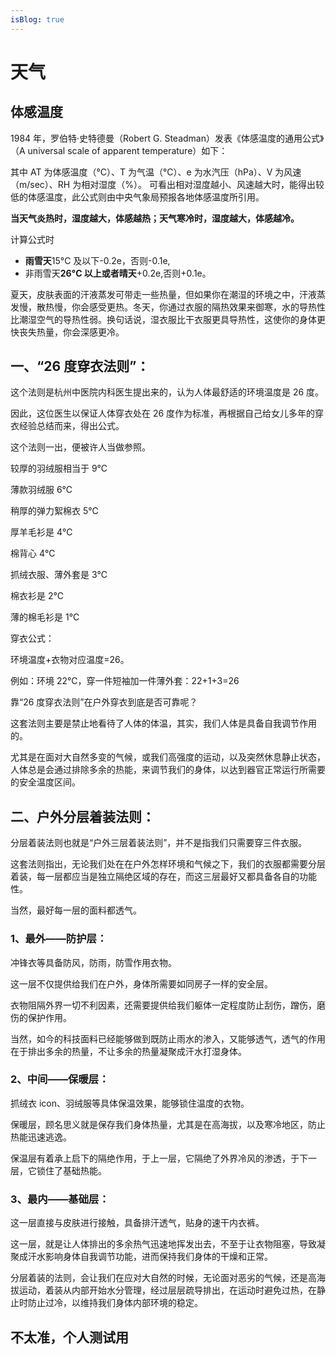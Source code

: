 ```yaml
---
isBlog: true
---
```


# 天气

## 体感温度

1984 年，罗伯特·史特德曼（Robert G. Steadman）发表《体感温度的通用公式》（A universal scale of apparent temperature）如下：
<lazy-img src="blog/guide/体感温度公式1.png"></lazy-img>

<lazy-img src="blog/guide/体感温度公式2.png"></lazy-img>
其中 AT 为体感温度（°C）、T 为气温（°C）、e 为水汽压（hPa）、V 为风速（m/sec）、RH 为相对湿度（%）。
可看出相对湿度越小、风速越大时，能得出较低的体感温度，此公式则由中央气象局预报各地体感温度所引用。

**当天气炎热时，湿度越大，体感越热；天气寒冷时，湿度越大，体感越冷。**

计算公式时

- **雨雪天**15°C 及以下-0.2e，否则-0.1e,
- 非雨雪天**26°C 以上或者晴天**+0.2e,否则+0.1e。

夏天，皮肤表面的汗液蒸发可带走一些热量，但如果你在潮湿的环境之中，汗液蒸发慢，散热慢，你会感受更热。冬天，你通过衣服的隔热效果来御寒，水的导热性比潮湿空气的导热性弱。换句话说，湿衣服比干衣服更具导热性，这使你的身体更快丧失热量，你会深感更冷。

## 一、“26 度穿衣法则”：

<lazy-img src="blog/guide/26度穿衣法则.jpg" />

这个法则是杭州中医院内科医生提出来的，认为人体最舒适的环境温度是 26 度。

因此，这位医生以保证人体穿衣处在 26 度作为标准，再根据自己给女儿多年的穿衣经验总结而来，得出公式。

这个法则一出，便被许人当做参照。

较厚的羽绒服相当于 9℃

薄款羽绒服 6℃

稍厚的弹力絮棉衣 5℃

厚羊毛衫是 4℃

棉背心 4℃

抓绒衣服、薄外套是 3℃

棉衣衫是 2℃

薄的棉毛衫是 1℃

穿衣公式：

环境温度+衣物对应温度=26。

例如：环境 22℃，穿一件短袖加一件薄外套：22+1+3=26

靠“26 度穿衣法则”在户外穿衣到底是否可靠呢？

这套法则主要是禁止地看待了人体的体温，其实，我们人体是具备自我调节作用的。

尤其是在面对大自然多变的气候，或我们高强度的运动，以及突然休息静止状态，人体总是会通过排除多余的热能，来调节我们的身体，以达到器官正常运行所需要的安全温度区间。

## 二、户外分层着装法则：

分层着装法则也就是“户外三层着装法则”，并不是指我们只需要穿三件衣服。

这套法则指出，无论我们处在在户外怎样环境和气候之下，我们的衣服都需要分层着装，每一层都应当是独立隔绝区域的存在，而这三层最好又都具备各自的功能性。

当然，最好每一层的面料都透气。

### 1、最外——防护层：

冲锋衣等具备防风，防雨，防雪作用衣物。

这一层不仅提供给我们在户外，身体所需要如同房子一样的安全层。

衣物阻隔外界一切不利因素，还需要提供给我们躯体一定程度防止刮伤，蹭伤，磨伤的保护作用。

当然，如今的科技面料已经能够做到既防止雨水的渗入，又能够透气，透气的作用在于排出多余的热量，不让多余的热量凝聚成汗水打湿身体。

### 2、中间——保暖层：

抓绒衣 icon、羽绒服等具体保温效果，能够锁住温度的衣物。

保暖层，顾名思义就是保存我们身体热量，尤其是在高海拔，以及寒冷地区，防止热能迅速逃逸。

保温层有着承上启下的隔绝作用，于上一层，它隔绝了外界冷风的渗透，于下一层，它锁住了基础热能。

### 3、最内——基础层：

这一层直接与皮肤进行接触，具备排汗透气，贴身的速干内衣裤。

这一层，就是让人体排出的多余热气迅速地挥发出去，不至于让衣物阻塞，导致凝聚成汗水影响身体自我调节功能，进而保持我们身体的干燥和正常。

分层着装的法则，会让我们在应对大自然的时候，无论面对恶劣的气候，还是高海拔运动，着装从内部开始水分管理，经过层层疏导排出，在运动时避免过热，在静止时防止过冷，以维持我们身体内部环境的稳定。

## 不太准，个人测试用

<Page />

<script setup>
import Page from '@/views/Weather/Index.vue'

</script>
